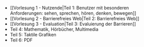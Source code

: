- [[Vorlesung 1 - Nutzende|Teil 1: Benutzer mit besonderen Anforderungen: sehen, sprechen, hören, denken, bewegen]]
- [[Vorlesung 2 - Barrierefreies Web|Teil 2: Barrierefreies Web]]
- [[Vorlesung 3 - Evaluation|Teil 3: Evaluierung der Barrieren]]
- Teil 4: Mathematik, Hörbücher, Multimedia
- Teil 5: Taktile Grafiken
- Teil 6: PDF